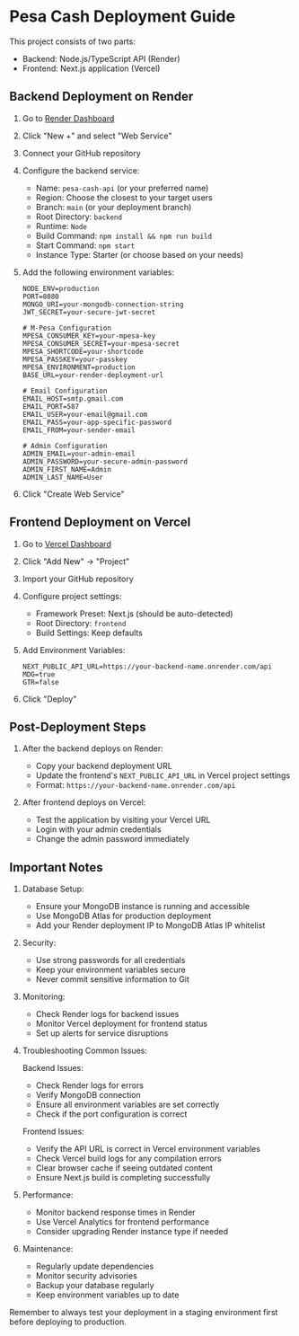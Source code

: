 # Pesa Cash Deployment Guide

This project consists of two parts:
- Backend: Node.js/TypeScript API (Render)
- Frontend: Next.js application (Vercel)

## Backend Deployment on Render

1. Go to [Render Dashboard](https://dashboard.render.com)
2. Click "New +" and select "Web Service"
3. Connect your GitHub repository
4. Configure the backend service:
   - Name: `pesa-cash-api` (or your preferred name)
   - Region: Choose the closest to your target users
   - Branch: `main` (or your deployment branch)
   - Root Directory: `backend`
   - Runtime: `Node`
   - Build Command: `npm install && npm run build`
   - Start Command: `npm start`
   - Instance Type: Starter (or choose based on your needs)

5. Add the following environment variables:
   ```
   NODE_ENV=production
   PORT=8080
   MONGO_URI=your-mongodb-connection-string
   JWT_SECRET=your-secure-jwt-secret
   
   # M-Pesa Configuration
   MPESA_CONSUMER_KEY=your-mpesa-key
   MPESA_CONSUMER_SECRET=your-mpesa-secret
   MPESA_SHORTCODE=your-shortcode
   MPESA_PASSKEY=your-passkey
   MPESA_ENVIRONMENT=production
   BASE_URL=your-render-deployment-url
   
   # Email Configuration
   EMAIL_HOST=smtp.gmail.com
   EMAIL_PORT=587
   EMAIL_USER=your-email@gmail.com
   EMAIL_PASS=your-app-specific-password
   EMAIL_FROM=your-sender-email
   
   # Admin Configuration
   ADMIN_EMAIL=your-admin-email
   ADMIN_PASSWORD=your-secure-admin-password
   ADMIN_FIRST_NAME=Admin
   ADMIN_LAST_NAME=User
   ```

6. Click "Create Web Service"

## Frontend Deployment on Vercel

1. Go to [Vercel Dashboard](https://vercel.com)
2. Click "Add New" → "Project"
3. Import your GitHub repository
4. Configure project settings:
   - Framework Preset: Next.js (should be auto-detected)
   - Root Directory: `frontend`
   - Build Settings: Keep defaults

5. Add Environment Variables:
   ```
   NEXT_PUBLIC_API_URL=https://your-backend-name.onrender.com/api
   MDG=true
   GTR=false
   ```

6. Click "Deploy"

## Post-Deployment Steps

1. After the backend deploys on Render:
   - Copy your backend deployment URL
   - Update the frontend's `NEXT_PUBLIC_API_URL` in Vercel project settings
   - Format: `https://your-backend-name.onrender.com/api`

2. After frontend deploys on Vercel:
   - Test the application by visiting your Vercel URL
   - Login with your admin credentials
   - Change the admin password immediately

## Important Notes

1. Database Setup:
   - Ensure your MongoDB instance is running and accessible
   - Use MongoDB Atlas for production deployment
   - Add your Render deployment IP to MongoDB Atlas IP whitelist

2. Security:
   - Use strong passwords for all credentials
   - Keep your environment variables secure
   - Never commit sensitive information to Git

3. Monitoring:
   - Check Render logs for backend issues
   - Monitor Vercel deployment for frontend status
   - Set up alerts for service disruptions

4. Troubleshooting Common Issues:

   Backend Issues:
   - Check Render logs for errors
   - Verify MongoDB connection
   - Ensure all environment variables are set correctly
   - Check if the port configuration is correct

   Frontend Issues:
   - Verify the API URL is correct in Vercel environment variables
   - Check Vercel build logs for any compilation errors
   - Clear browser cache if seeing outdated content
   - Ensure Next.js build is completing successfully

5. Performance:
   - Monitor backend response times in Render
   - Use Vercel Analytics for frontend performance
   - Consider upgrading Render instance type if needed

6. Maintenance:
   - Regularly update dependencies
   - Monitor security advisories
   - Backup your database regularly
   - Keep environment variables up to date

Remember to always test your deployment in a staging environment first before deploying to production.
